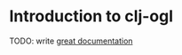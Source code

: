 # Introduction to clj-ogl

TODO: write [great documentation](http://jacobian.org/writing/what-to-write/)
